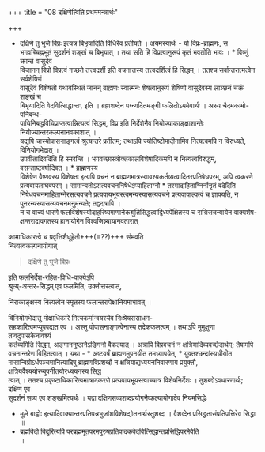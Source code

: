 +++
title = "08 दक्षिणेत्विति प्रथममन्त्रार्थः"

+++
* दक्षिणे तु भुजे विप्रः इत्यत्र बिभृयादिति विधिरेव प्रतीयते । अयमस्यार्थः - यो विप्रः-ब्राह्मणः, स भगवच्चिह्नभूतं सुदर्शनं शङ्खं च बिभृयात् । तथा सति हि विप्रत्वानुरूपं कृतं भवतीति भावः । * विष्णुं क्रान्तं वासुदेवं  
विजानन् विप्रो विप्रत्वं गच्छते तत्त्वदर्शी इति वचनात्तस्य तत्त्वदर्शित्वं हि सिद्धम् । ततश्च सर्वान्तरात्मत्वेन सर्वशेषिणं  
वासुदेवं विशेषतो यथावस्थितं जानन् ब्राह्मणः स्वात्मनः शेषत्वानुरूपं शेषिणो वासुदेवस्य लाञ्छनं चक्रं शङ्खं च  
बिभृयादिति वेदवित्सिद्धान्तः, इति । ब्रह्मशब्देन पग्न्णदितमङ्गी फलितोऽयमेवार्थः । अस्य चैदमकामो-पनिबन्ध-  
पाधिनिबद्धविधिप्राप्तत्वान्नित्यत्वं सिद्धम्, विप्र इति निर्देशेनैव नियोज्याकाङ्क्षाशान्तेः नियोज्यान्तरकल्पनानवकाशात् ।  
यद्यपि चास्योपासनाङ्गत्वं श्रुत्यन्तरे प्रतीतम्; तथाऽपि ज्योतिष्टोमादीनामिव नित्यत्वमपि न विरुध्यते, विनियोगभेदात् ।  
उपवीतादिवदिति हि स्मरन्ति । भगवच्छास्त्रोक्तकालविशेषादिकमपि न नित्यत्वविरुद्धम्, वसन्ताष्टवर्षादिवत् । * ब्राह्मणस्य  
विशेषेण वैष्णवस्य विशेषतः इत्यपि वचनं न ब्राह्मणमात्रस्यावश्यकर्तव्यत्वादितरप्रतिषेधपरम्, अपि त्वकरणे प्रत्यवायलाघवपरम् । सामान्यतोऽसत्यवचननिषेधेऽप्याहिताग्नौ * तस्मादाहिताग्निर्नानृतं वदेदिति निषेधवचनमाहिताग्नेरसत्यवचने प्रत्यवायभूयस्त्वमन्यस्यासत्यवचने प्रत्यवायाल्पत्वं च ज्ञापयति, न पुनरन्यस्यासत्यवचनमनुमन्यते; तद्वदत्रापि ।  
न च वाच्यं धारणे फलविशेषस्योदाहरिष्यमाणानेकश्रुतिसिद्धत्वाद्विध्यपेक्षितस्य च रात्रिसत्रन्यायेन वाक्यशेष-क्षन्तराद्यवगतस्य हानायोगेन विश्वजिन्न्यायानवतारात्  

कामाधिकारत्वे च प्रवृत्तिशैधूहेतौ+++(=??)+++ संभवति  
नित्यत्वकल्पनायोगात्  

> दक्षिणे तु भुजे विप्रः 

इति फलनिर्देश-रहित-विधि-वाक्येऽपि  
श्रुत्य्-अन्तर-सिद्धम् एव फलमिति; उक्तोत्तरत्वात्,  

निराकाङ्क्षस्य नित्यत्वेन स्मृतस्य फलान्तरापेक्षानियमाभावत् । 

विनियोगभेदात्तु मोक्षाधिकारे नित्यकर्मान्वयस्येव निःश्रेयससाधन-  
सहकारित्वमप्युपपद्यत एव । अस्तु वोपासनाङ्गत्वेनास्य तदेकफलत्वम् । तथाऽपि मुमुक्षुणा तावदुपासकेनावश्यं  
कर्तव्यमिति सिद्धम्, अङ्गाननुष्ठानेऽङ्गिनो वैकल्यात् । अत्रापि विप्रवचनं न क्षत्रियादिव्यवच्छेदार्थम्; तेषामपि  
वचनान्तरेण विहितत्वात् । यथा - * अष्टवर्षं ब्राह्मणमुपनयीत तमध्यापयेत्, * युक्तश्छन्दांस्यधीयीत मासान्विप्रोऽर्धपञ्चमानित्यादिषु ब्राह्मणविप्रशब्दौ न क्षत्रियाद्यध्ययननिवारणाय प्रयुक्तौ, क्षत्रियवैश्ययोरप्युपनीतयोरध्ययनस्य सिद्ध  
त्वात् । ततश्च प्रकृष्टाधिकारित्वमात्रादकरणे प्रत्यवायभूयस्त्वाच्चात्र विशेषनिर्देशः । तुशब्दोऽवधारणार्थः; दक्षिण एव  
सुदर्शनं सव्य एव शङ्खमित्यर्थः । यद्वा दक्षिणसव्यशब्दप्रयोगनैष्फल्यायोगादेव नियमसिद्धेः  
* मूले बाह्वोः इत्यादिवाक्यान्तरप्रतिपन्नभुजांशविशेषद्योतनार्थस्तुशब्दः । वैशव्देन प्रसिद्धतासंप्रतिपत्तिरेव सिद्धा ॥  
* ब्रह्मविदो विदुरित्यपि परब्रह्ममूतपरमपुरुषप्रतिपादकवेदवित्सिद्धान्तप्रसिद्धिपरमेवेति  
।